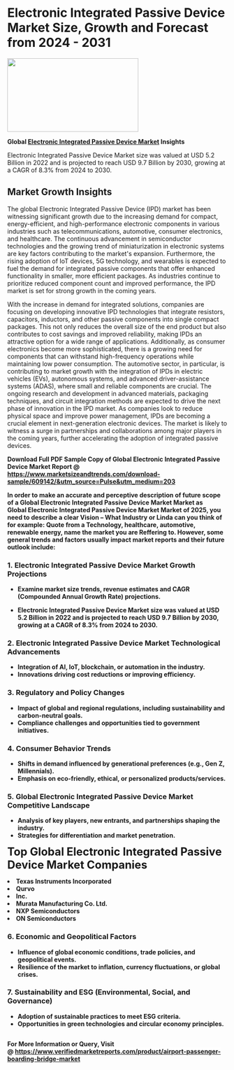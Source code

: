 <H1>Electronic Integrated Passive Device Market Size, Growth and Forecast from 2024 - 2031</H1><img class="aligncenter size-medium wp-image-584254" src="https://thirdeyenews.in/wp-content/uploads/2024/09/Global-Market-Research-300x168.jpeg" alt="" width="300" height="168" /><p><strong>Global&nbsp;<a href="https://www.marketsizeandtrends.com/download-sample/609142/&amp;utm_source=Pulse&amp;utm_medium=203">Electronic Integrated Passive Device Market</a> Insights</strong></p><p>Electronic Integrated Passive Device Market size was valued at USD 5.2 Billion in 2022 and is projected to reach USD 9.7 Billion by 2030, growing at a CAGR of 8.3% from 2024 to 2030.</p><p><h2>Market Growth Insights</h2> <p>The global Electronic Integrated Passive Device (IPD) market has been witnessing significant growth due to the increasing demand for compact, energy-efficient, and high-performance electronic components in various industries such as telecommunications, automotive, consumer electronics, and healthcare. The continuous advancement in semiconductor technologies and the growing trend of miniaturization in electronic systems are key factors contributing to the market's expansion. Furthermore, the rising adoption of IoT devices, 5G technology, and wearables is expected to fuel the demand for integrated passive components that offer enhanced functionality in smaller, more efficient packages. As industries continue to prioritize reduced component count and improved performance, the IPD market is set for strong growth in the coming years.</p> <p><strong></strong></p> <p>With the increase in demand for integrated solutions, companies are focusing on developing innovative IPD technologies that integrate resistors, capacitors, inductors, and other passive components into single compact packages. This not only reduces the overall size of the end product but also contributes to cost savings and improved reliability, making IPDs an attractive option for a wide range of applications. Additionally, as consumer electronics become more sophisticated, there is a growing need for components that can withstand high-frequency operations while maintaining low power consumption. The automotive sector, in particular, is contributing to market growth with the integration of IPDs in electric vehicles (EVs), autonomous systems, and advanced driver-assistance systems (ADAS), where small and reliable components are crucial. The ongoing research and development in advanced materials, packaging techniques, and circuit integration methods are expected to drive the next phase of innovation in the IPD market. As companies look to reduce physical space and improve power management, IPDs are becoming a crucial element in next-generation electronic devices. The market is likely to witness a surge in partnerships and collaborations among major players in the coming years, further accelerating the adoption of integrated passive devices. <p><strong></p><p><span class=""><strong>Download Full PDF Sample Copy of Global Electronic Integrated Passive Device Market Report</strong> @ <a href="https://www.marketsizeandtrends.com/download-sample/609142/&amp;utm_source=Pulse&amp;utm_medium=203" target="_blank">https://www.marketsizeandtrends.com/download-sample/609142/&amp;utm_source=Pulse&amp;utm_medium=203</a></span></p><p>In order to make an accurate and perceptive description of future scope of a Global&nbsp;Electronic Integrated Passive Device Market Market as Global&nbsp;Electronic Integrated Passive Device Market Market of 2025, you need to describe a clear Vision &ndash; What Industry or Linda can you think of for example: Quote from a Technology, healthcare, automotive, renewable energy, name the market you are Reffering to. However, some general trends and factors usually impact market reports and their future outlook include:</p><h3>1.&nbsp;<strong>Electronic Integrated Passive Device Market Growth Projections</strong></h3><ul><li>Examine market size trends, revenue estimates and CAGR (Compounded Annual Growth Rate) projections.</li><li><p>Electronic Integrated Passive Device Market size was valued at USD 5.2 Billion in 2022 and is projected to reach USD 9.7 Billion by 2030, growing at a CAGR of 8.3% from 2024 to 2030.</p></li></ul><h3>2.&nbsp;<strong>Electronic Integrated Passive Device Market Technological Advancements</strong></h3><ul><li>Integration of AI, IoT, blockchain, or automation in the industry.</li><li>Innovations driving cost reductions or improving efficiency.</li></ul><h3>3.&nbsp;<strong>Regulatory and Policy Changes</strong></h3><ul><li>Impact of global and regional regulations, including sustainability and carbon-neutral goals.</li><li>Compliance challenges and opportunities tied to government initiatives.</li></ul><h3>4.&nbsp;<strong>Consumer Behavior Trends</strong></h3><ul><li>Shifts in demand influenced by generational preferences (e.g., Gen Z, Millennials).</li><li>Emphasis on eco-friendly, ethical, or personalized products/services.</li></ul><h3>5.&nbsp;<strong>Global Electronic Integrated Passive Device Market Competitive Landscape</strong></h3><ul><li>Analysis of key players, new entrants, and partnerships shaping the industry.</li><li>Strategies for differentiation and market penetration.</li></ul><p data-pm-slice="1 1 []"><span style="color: inherit; font-family: inherit; font-size: 25px;">Top Global Electronic Integrated Passive Device Market Companies</span></p><div class="" data-test-id=""><p><li>Texas Instruments Incorporated</li><li> Qurvo</li><li> Inc.</li><li> Murata Manufacturing Co. Ltd.</li><li> NXP Semiconductors</li><li> ON Semiconductors</li></p></div><h3>6.&nbsp;<strong>Economic and Geopolitical Factors</strong></h3><ul><li>Influence of global economic conditions, trade policies, and geopolitical events.</li><li>Resilience of the market to inflation, currency fluctuations, or global crises.</li></ul><h3>7.&nbsp;<strong>Sustainability and ESG (Environmental, Social, and Governance)</strong></h3><ul><li>Adoption of sustainable practices to meet ESG criteria.</li><li>Opportunities in green technologies and circular economy principles.</li></ul><h2><strong style="font-size: 14px;">For More Information or Query, Visit @&nbsp;</strong><a style="background-color: #ffffff; font-size: 14px;" href="https://www.marketsizeandtrends.com/report/electronic-integrated-passive-device-market/" target="_blank">https://www.verifiedmarketreports.com/product/airport-passenger-boarding-bridge-market</a></h2>
